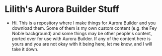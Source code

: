 # Lilith's Aurora Builder Stuff

- Hi.
This is a repository where I make things for Aurora Builder and you download them. Some of them is my own custom content (e.g. the Fey Noble background) and some things may be other people's content, ported over for use with Aurora Builder.
If any of the content here is yours and you are not okay with it being here, let me know, and I will take it down.
